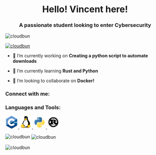 <h1 align="center">Hello! Vincent here!</h1>
<h3 align="center">A passionate student looking to enter Cybersecurity</h3>

<p align="left"> <img src="https://komarev.com/ghpvc/?username=cloudbun&label=Profile%20views&color=0e75b6&style=flat" alt="cloudbun" /> </p>

<p align="left"> <a href="https://github.com/ryo-ma/github-profile-trophy"><img src="https://github-profile-trophy.vercel.app/?username=cloudbun" alt="cloudbun" /></a> </p>

- 🔭 I’m currently working on **Creating a python script to automate downloads**

- 🌱 I’m currently learning **Rust and Python**

- 👯 I’m looking to collaborate on **Docker!**

<h3 align="left">Connect with me:</h3>
<p align="left">
</p>

<h3 align="left">Languages and Tools:</h3>
<p align="left"> <a href="https://www.w3schools.com/cpp/" target="_blank" rel="noreferrer"> <img src="https://raw.githubusercontent.com/devicons/devicon/master/icons/cplusplus/cplusplus-original.svg" alt="cplusplus" width="40" height="40"/> </a> <a href="https://www.linux.org/" target="_blank" rel="noreferrer"> <img src="https://raw.githubusercontent.com/devicons/devicon/master/icons/linux/linux-original.svg" alt="linux" width="40" height="40"/> </a> <a href="https://www.python.org" target="_blank" rel="noreferrer"> <img src="https://raw.githubusercontent.com/devicons/devicon/master/icons/python/python-original.svg" alt="python" width="40" height="40"/> </a> <a href="https://www.rust-lang.org" target="_blank" rel="noreferrer"> <img src="https://raw.githubusercontent.com/devicons/devicon/master/icons/rust/rust-plain.svg" alt="rust" width="40" height="40"/> </a> </p>

<p><img align="left" src="https://github-readme-stats.vercel.app/api/top-langs?username=cloudbun&show_icons=true&locale=en&layout=compact" alt="cloudbun" /></p>

<p>&nbsp;<img align="center" src="https://github-readme-stats.vercel.app/api?username=cloudbun&show_icons=true&locale=en" alt="cloudbun" /></p>

<p><img align="center" src="https://github-readme-streak-stats.herokuapp.com/?user=cloudbun&" alt="cloudbun" /></p>
